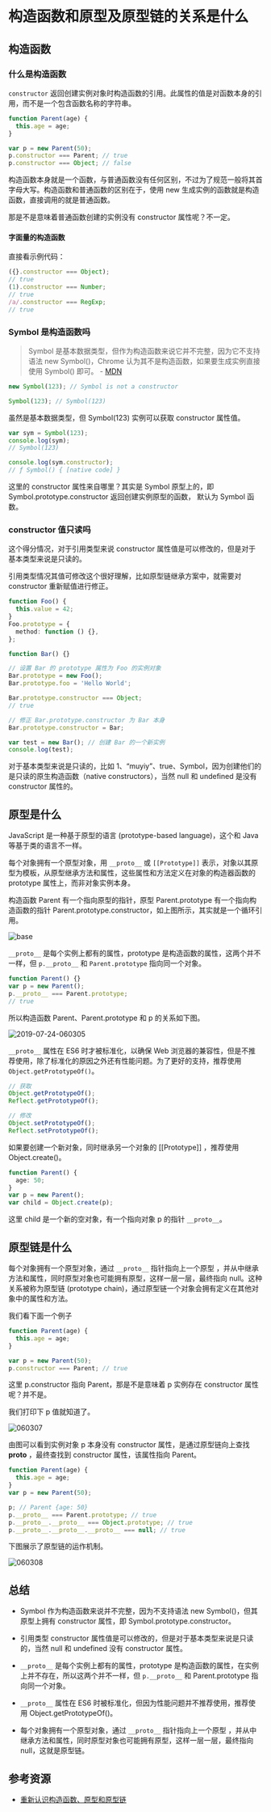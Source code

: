 # 构造函数和原型及原型链的关系是什么

## 构造函数

### 什么是构造函数

`constructor` 返回创建实例对象时构造函数的引用。此属性的值是对函数本身的引用，而不是一个包含函数名称的字符串。

```ts
function Parent(age) {
  this.age = age;
}

var p = new Parent(50);
p.constructor === Parent; // true
p.constructor === Object; // false
```

构造函数本身就是一个函数，与普通函数没有任何区别，不过为了规范一般将其首字母大写。构造函数和普通函数的区别在于，使用 new 生成实例的函数就是构造函数，直接调用的就是普通函数。

那是不是意味着普通函数创建的实例没有 constructor 属性呢？不一定。

#### 字面量的构造函数

直接看示例代码：

```ts
({}.constructor === Object);
// true
(1).constructor === Number;
// true
/a/.constructor === RegExp;
// true
```

### Symbol 是构造函数吗

> Symbol 是基本数据类型，但作为构造函数来说它并不完整，因为它不支持语法 new Symbol()，Chrome 认为其不是构造函数，如果要生成实例直接使用 Symbol() 即可。 - [MDN](https://developer.mozilla.org/zh-CN/docs/Web/JavaScript/Reference/Global_Objects/Symbol)

```ts
new Symbol(123); // Symbol is not a constructor

Symbol(123); // Symbol(123)
```

虽然是基本数据类型，但 Symbol(123) 实例可以获取 constructor 属性值。

```ts
var sym = Symbol(123);
console.log(sym);
// Symbol(123)

console.log(sym.constructor);
// ƒ Symbol() { [native code] }
```

这里的 constructor 属性来自哪里？其实是 Symbol 原型上的，即 Symbol.prototype.constructor 返回创建实例原型的函数， 默认为 Symbol 函数。

### constructor 值只读吗

这个得分情况，对于引用类型来说 constructor 属性值是可以修改的，但是对于基本类型来说是只读的。

引用类型情况其值可修改这个很好理解，比如原型链继承方案中，就需要对 constructor 重新赋值进行修正。

```ts
function Foo() {
  this.value = 42;
}
Foo.prototype = {
  method: function () {},
};

function Bar() {}

// 设置 Bar 的 prototype 属性为 Foo 的实例对象
Bar.prototype = new Foo();
Bar.prototype.foo = 'Hello World';

Bar.prototype.constructor === Object;
// true

// 修正 Bar.prototype.constructor 为 Bar 本身
Bar.prototype.constructor = Bar;

var test = new Bar(); // 创建 Bar 的一个新实例
console.log(test);
```

对于基本类型来说是只读的，比如 1、“muyiy”、true、Symbol，因为创建他们的是只读的原生构造函数（native constructors），当然 null 和 undefined 是没有 constructor 属性的。

## 原型是什么

JavaScript 是一种基于原型的语言 (prototype-based language)，这个和 Java 等基于类的语言不一样。

每个对象拥有一个原型对象，用 `__proto__` 或 `[[Prototype]]` 表示，对象以其原型为模板，从原型继承方法和属性，这些属性和方法定义在对象的构造器函数的 prototype 属性上，而非对象实例本身。

构造函数 Parent 有一个指向原型的指针，原型 Parent.prototype 有一个指向构造函数的指针 Parent.prototype.constructor，如上图所示，其实就是一个循环引用。

![base](./assets/base.jpg)

`__proto__` 是每个实例上都有的属性，prototype 是构造函数的属性，这两个并不一样，但 `p.__proto__` 和 `Parent.prototype` 指向同一个对象。

```ts
function Parent() {}
var p = new Parent();
p.__proto__ === Parent.prototype;
// true
```

所以构造函数 Parent、Parent.prototype 和 p 的关系如下图。

![2019-07-24-060305](./assets/2019-07-24-060305.jpg)

`__proto__` 属性在 ES6 时才被标准化，以确保 Web 浏览器的兼容性，但是不推荐使用，除了标准化的原因之外还有性能问题。为了更好的支持，推荐使用 `Object.getPrototypeOf()`。

```ts
// 获取
Object.getPrototypeOf();
Reflect.getPrototypeOf();

// 修改
Object.setPrototypeOf();
Reflect.setPrototypeOf();
```

如果要创建一个新对象，同时继承另一个对象的 [[Prototype]] ，推荐使用 Object.create()。

```ts
function Parent() {
  age: 50;
}
var p = new Parent();
var child = Object.create(p);
```

这里 child 是一个新的空对象，有一个指向对象 p 的指针 `__proto__`。

## 原型链是什么

每个对象拥有一个原型对象，通过 `__proto__` 指针指向上一个原型 ，并从中继承方法和属性，同时原型对象也可能拥有原型，这样一层一层，最终指向 null。这种关系被称为原型链 (prototype chain)，通过原型链一个对象会拥有定义在其他对象中的属性和方法。

我们看下面一个例子

```ts
function Parent(age) {
  this.age = age;
}

var p = new Parent(50);
p.constructor === Parent; // true
```

这里 p.constructor 指向 Parent，那是不是意味着 p 实例存在 constructor 属性呢？并不是。

我们打印下 p 值就知道了。

![060307](./assets/2019-07-24-060307.jpg)

由图可以看到实例对象 p 本身没有 constructor 属性，是通过原型链向上查找 **proto** ，最终查找到 constructor 属性，该属性指向 Parent。

```ts
function Parent(age) {
  this.age = age;
}
var p = new Parent(50);

p; // Parent {age: 50}
p.__proto__ === Parent.prototype; // true
p.__proto__.__proto__ === Object.prototype; // true
p.__proto__.__proto__.__proto__ === null; // true
```

下图展示了原型链的运作机制。

![060308](./assets/2019-07-24-060308.jpg)

## 总结

- Symbol 作为构造函数来说并不完整，因为不支持语法 new Symbol()，但其原型上拥有 constructor 属性，即 Symbol.prototype.constructor。

- 引用类型 constructor 属性值是可以修改的，但是对于基本类型来说是只读的，当然 null 和 undefined 没有 constructor 属性。

- `__proto__` 是每个实例上都有的属性，prototype 是构造函数的属性，在实例上并不存在，所以这两个并不一样，但 `p.__proto__` 和 Parent.prototype 指向同一个对象。

- `__proto__` 属性在 ES6 时被标准化，但因为性能问题并不推荐使用，推荐使用 Object.getPrototypeOf()。

- 每个对象拥有一个原型对象，通过 `__proto__` 指针指向上一个原型 ，并从中继承方法和属性，同时原型对象也可能拥有原型，这样一层一层，最终指向 null，这就是原型链。


## 参考资源

- [重新认识构造函数、原型和原型链](https://muyiy.cn/blog/5/5.1.html)